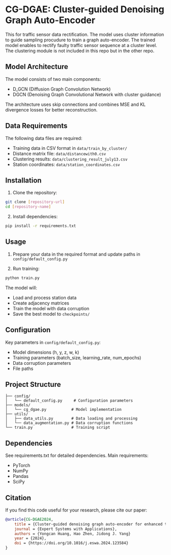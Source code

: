 # CG-DGAE: Cluster-guided Denoising Graph Auto-Encoder

This for traffic sensor data rectification. The model uses cluster information to guide sampling procudure to train a graph auto-encoder. The trained model enables to rectify faulty traffic sensor sequence at a cluster level. The clustering module is not included in this repo but in the other repo.


## Model Architecture

The model consists of two main components:
- D_GCN (Diffusion Graph Convolution Network)
- DGCN (Denoising Graph Convolutional Network with cluster guidance)

The architecture uses skip connections and combines MSE and KL divergence losses for better reconstruction.

## Data Requirements

The following data files are required:
- Training data in CSV format in `data/train_by_cluster/`
- Distance matrix file: `data/distancewith0.csv`
- Clustering results: `data/clustering_result_july13.csv`
- Station coordinates: `data/station_coordinates.csv`


## Installation

1. Clone the repository:
```bash
git clone [repository-url]
cd [repository-name]
```

2. Install dependencies:
```bash
pip install -r requirements.txt
```

## Usage

1. Prepare your data in the required format and update paths in `config/default_config.py`

2. Run training:
```bash
python train.py
```

The model will:
- Load and process station data
- Create adjacency matrices
- Train the model with data corruption
- Save the best model to `checkpoints/`

## Configuration

Key parameters in `config/default_config.py`:
- Model dimensions (h, y, z, w, k)
- Training parameters (batch_size, learning_rate, num_epochs)
- Data corruption parameters
- File paths

## Project Structure

```
├── config/
│   └── default_config.py     # Configuration parameters
├── models/
│   └── cg_dgae.py           # Model implementation
├── utils/
│   ├── data_utils.py        # Data loading and processing
│   └── data_augmentation.py # Data corruption functions
└── train.py                 # Training script
```

## Dependencies

See requirements.txt for detailed dependencies. Main requirements:
- PyTorch
- NumPy
- Pandas
- SciPy 

## Citation

If you find this code useful for your research, please cite our paper:

```bibtex
@article{CG-DGAE2024,
    title = {Cluster-guided denoising graph auto-encoder for enhanced traffic data imputation and fault detection},
    journal = {Expert Systems with Applications},
    authors = {Yongcan Huang, Hao Zhen, Jidong J. Yang}
    year = {2024},
    doi = {https://doi.org/10.1016/j.eswa.2024.123584}
}
``` 